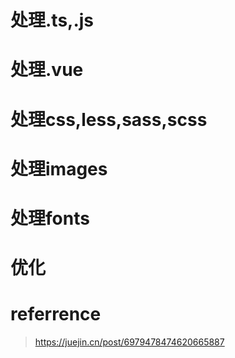 # 处理.ts,.js

# 处理.vue

# 处理css,less,sass,scss

# 处理images

# 处理fonts

# 优化

# referrence
> https://juejin.cn/post/6979478474620665887